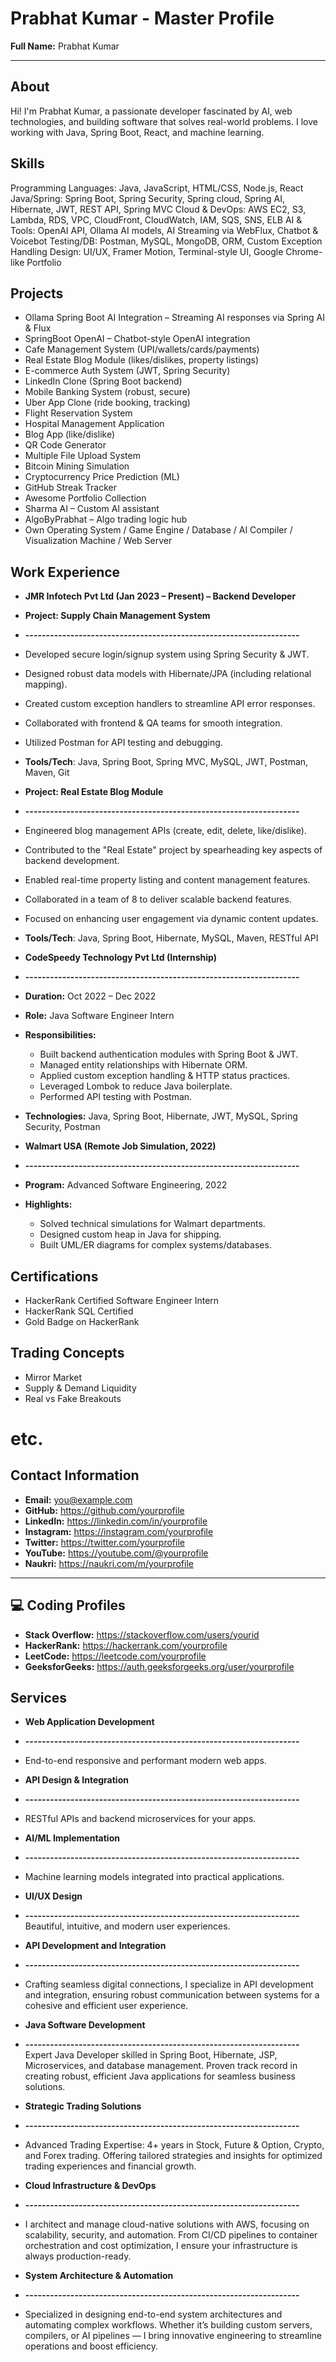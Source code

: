 # Prabhat Kumar - Master Profile

**Full Name:** Prabhat Kumar

---
<!-- 
## About
Innovative and passionate developer specializing in full stack development, AI/ML, and building impactful products.

## Education
- B.Tech in Computer Science, Indian Institute of Technology (2017-2021)
- Senior Secondary, Science, Delhi Public School (2014-2016)

## Skills
- **Frontend:** React, HTML, CSS, Tailwind, AngularJS
- **Backend:** Spring Boot, Node.js, REST API, Java
- **Design:** Figma, Adobe XD, UI/UX
- **Database:** MySQL, MongoDB, PostgreSQL
- **DevOps:** Git, Docker, Jenkins
- **Other:** Machine Learning, AppleScript

## Projects
1. Cryptocurrency Price Prediction
2. REST API CRUD Operation
3. Flight Reservation Platform
4. Blog Application
5. GitHub Streak Back

## Services
- Web Application Development
- API Design & Integration
- AI/ML Implementation
- UI/UX Design

## Technology
React, Spring Boot, Tailwind CSS, MySQL, Framer Motion

## Contact
**Email:** prabhatkumarv@gmail.com
**Location:** India

---
_Edit this file as your single source of truth. The chatbot and voice assistant will use its content to answer questions about you as completely as possible!_ -->



## About
Hi! I'm Prabhat Kumar, a passionate developer fascinated by AI, web technologies, and building software that solves real-world problems. I love working with Java, Spring Boot, React, and machine learning.

## Skills
Programming Languages: Java, JavaScript, HTML/CSS, Node.js, React
Java/Spring: Spring Boot, Spring Security, Spring cloud, Spring AI, Hibernate, JWT, REST API, Spring MVC
Cloud & DevOps: AWS EC2, S3, Lambda, RDS, VPC, CloudFront, CloudWatch, IAM, SQS, SNS, ELB
AI & Tools: OpenAI API, Ollama AI models, AI Streaming via WebFlux, Chatbot & Voicebot
Testing/DB: Postman, MySQL, MongoDB, ORM, Custom Exception Handling
Design: UI/UX, Framer Motion, Terminal-style UI, Google Chrome-like Portfolio

## Projects
- Ollama Spring Boot AI Integration – Streaming AI responses via Spring AI & Flux
- SpringBoot OpenAI – Chatbot-style OpenAI integration
- Cafe Management System (UPI/wallets/cards/payments)
- Real Estate Blog Module (likes/dislikes, property listings)
- E-commerce Auth System (JWT, Spring Security)
- LinkedIn Clone (Spring Boot backend)
- Mobile Banking System (robust, secure)
- Uber App Clone (ride booking, tracking)
- Flight Reservation System
- Hospital Management Application
- Blog App (like/dislike)
- QR Code Generator
- Multiple File Upload System
- Bitcoin Mining Simulation
- Cryptocurrency Price Prediction (ML)
- GitHub Streak Tracker
- Awesome Portfolio Collection
- Sharma AI – Custom AI assistant
- AlgoByPrabhat – Algo trading logic hub
- Own Operating System / Game Engine / Database / AI Compiler / Visualization Machine / Web Server


## Work Experience

- **JMR Infotech Pvt Ltd (Jan 2023 – Present) – Backend Developer**

- **Project: Supply Chain Management System**
- **-------------------------------------------------------------------**
- Developed secure login/signup system using Spring Security & JWT.
- Designed robust data models with Hibernate/JPA (including relational mapping).
- Created custom exception handlers to streamline API error responses.
- Collaborated with frontend & QA teams for smooth integration.
- Utilized Postman for API testing and debugging.
- **Tools/Tech**: Java, Spring Boot, Spring MVC, MySQL, JWT, Postman, Maven, Git

- **Project: Real Estate Blog Module**
- **-------------------------------------------------------------------**
- Engineered blog management APIs (create, edit, delete, like/dislike).
- Contributed to the "Real Estate" project by spearheading key aspects of backend development.
- Enabled real-time property listing and content management features.
- Collaborated in a team of 8 to deliver scalable backend features.
- Focused on enhancing user engagement via dynamic content updates.
- **Tools/Tech**: Java, Spring Boot, Hibernate, MySQL, Maven, RESTful API

- **CodeSpeedy Technology Pvt Ltd (Internship)**
- **-------------------------------------------------------------------**
- **Duration:** Oct 2022 – Dec 2022
- **Role:** Java Software Engineer Intern
- **Responsibilities:**
  - Built backend authentication modules with Spring Boot & JWT.
  - Managed entity relationships with Hibernate ORM.
  - Applied custom exception handling & HTTP status practices.
  - Leveraged Lombok to reduce Java boilerplate.
  - Performed API testing with Postman.
- **Technologies:** Java, Spring Boot, Hibernate, JWT, MySQL, Spring Security, Postman

- **Walmart USA (Remote Job Simulation, 2022)**
- **-------------------------------------------------------------------**
- **Program:** Advanced Software Engineering, 2022
- **Highlights:**
  - Solved technical simulations for Walmart departments.
  - Designed custom heap in Java for shipping.
  - Built UML/ER diagrams for complex systems/databases.


## Certifications
- HackerRank Certified Software Engineer Intern
- HackerRank SQL Certified
- Gold Badge on HackerRank

## Trading Concepts
- Mirror Market
- Supply & Demand Liquidity
- Real vs Fake Breakouts
# etc.



## Contact Information
- **Email:** you@example.com
- **GitHub:** https://github.com/yourprofile
- **LinkedIn:** https://linkedin.com/in/yourprofile
- **Instagram:** https://instagram.com/yourprofile
- **Twitter:** https://twitter.com/yourprofile
- **YouTube:** https://youtube.com/@yourprofile
- **Naukri:** https://naukri.com/m/yourprofile

---

## 💻 Coding Profiles
- **Stack Overflow:** https://stackoverflow.com/users/yourid
- **HackerRank:** https://hackerrank.com/yourprofile
- **LeetCode:** https://leetcode.com/yourprofile
- **GeeksforGeeks:** https://auth.geeksforgeeks.org/user/yourprofile




## Services
- **Web Application Development**
- **-------------------------------------------------------------------**
- End-to-end responsive and performant modern web apps.


- **API Design & Integration**
- **-------------------------------------------------------------------**
- RESTful APIs and backend microservices for your apps.


- **AI/ML Implementation**
- **-------------------------------------------------------------------**
- Machine learning models integrated into practical applications.

- **UI/UX Design**
- **-------------------------------------------------------------------**
Beautiful, intuitive, and modern user experiences.

- **API Development and Integration**
- **-------------------------------------------------------------------**
- Crafting seamless digital connections, I specialize in API development and integration, ensuring robust communication between systems for a cohesive and efficient user experience.

- **Java Software Development**
- **-------------------------------------------------------------------**
Expert Java Developer skilled in Spring Boot, Hibernate, JSP, Microservices, and database management. Proven track record in creating robust, efficient Java applications for seamless business solutions.

- **Strategic Trading Solutions**
- **-------------------------------------------------------------------**
- Advanced Trading Expertise: 4+ years in Stock, Future & Option, Crypto, and Forex trading. Offering tailored strategies and insights for optimized trading experiences and financial growth.

- **Cloud Infrastructure & DevOps**
- **-------------------------------------------------------------------**
- I architect and manage cloud-native solutions with AWS, focusing on scalability, security, and automation. From CI/CD pipelines to container orchestration and cost optimization, I ensure your infrastructure is always production-ready.


- **System Architecture & Automation**
- **-------------------------------------------------------------------**
- Specialized in designing end-to-end system architectures and automating complex workflows. Whether it’s building custom servers, compilers, or AI pipelines — I bring innovative engineering to streamline operations and boost efficiency.
